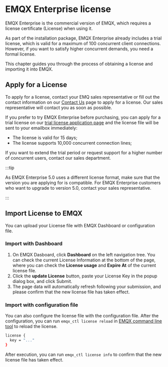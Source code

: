 # EMQX Enterprise license

EMQX Enterprise is the commercial version of EMQX, which requires a license certificate (License) when using it.

As part of the installation package, EMQX Enterprise already includes a trial license, which is valid for a maximum of 100 concurrent client connections. However,  if you want to satisfy higher concurrent demands, you need a formal license. 

This chapter guides you through the process of obtaining a license and importing it into EMQX.

## Apply for a License

To apply for a license, contact your EMQ sales representative or fill out the contact information on our [Contact Us](https://www.emqx.com/en/contact?product=emqx&channel=apply-Licenses) page to apply for a license. Our sales representative will contact you as soon as possible. 

If you prefer to try EMQX Enterprise before purchasing, you can apply for a trial license on our [trial license application page](https://www.emqx.com/en/apply-licenses/emqx) and the license file will be sent to your emailbox immediately:

- The license is valid for 15 days;
- The license supports 10,000 concurrent connection lines;

If you want to extend the trial period or request support for a higher number of concurrent users, contact our sales department.

:::tip

As EMQX Enterprise 5.0 uses a different license format, make sure that the version you are applying for is compatible. For EMQX Enterprise customers who want to upgrade to version 5.0, contact your sales representative.

:::

## Import License to EMQX

You can upload your License file with EMQX Dashboard or configuration file.

### Import with Dashboard

1. On EMQX Dasboard, click **Dashboard** on the left navigation tree. You can check the current License Information at the bottom of the page, where you can check the **License usage** and **Expire At** of the current license file. <!-- 需要界面词,目前界面上没有“Expire at" -->
2. Click the **update License** button, paste your License Key in the popup dialog box, and click Submit. 
3. The page data will automatically refresh following your submission, and please confirm that the new license file has taken effect.

<!-- TODO 发版后提供截图 -->

### Import with configuration file

You can also configure the license file with the configuration file. After the configuration, you can run `emqx_ctl license reload` in [EMQX command line tool](../admin/cli.md) to reload the license. 

```bash
license {
  key = "..."
}
```

After execution, you can run `emqx_ctl license info` to confirm that the new license file has taken effect.

<!-- 您也可以通过环境变量 `EMQX_LICENSE__KEY` 变量名设置您的 License。TODO 确认是否可以 reload -->